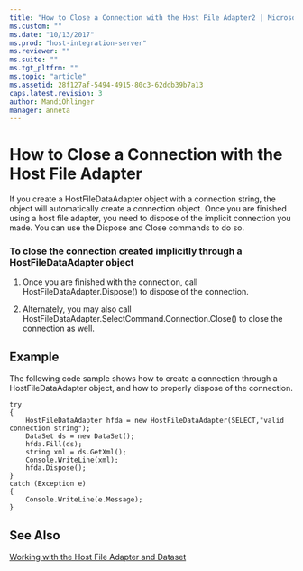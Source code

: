 ```yaml
---
title: "How to Close a Connection with the Host File Adapter2 | Microsoft Docs"
ms.custom: ""
ms.date: "10/13/2017"
ms.prod: "host-integration-server"
ms.reviewer: ""
ms.suite: ""
ms.tgt_pltfrm: ""
ms.topic: "article"
ms.assetid: 28f127af-5494-4915-80c3-62ddb39b7a13
caps.latest.revision: 3
author: MandiOhlinger
manager: anneta
---
```

# How to Close a Connection with the Host File Adapter
If you create a HostFileDataAdapter object with a connection string, the object will automatically create a connection object. Once you are finished using a host file adapter, you need to dispose of the implicit connection you made. You can use the Dispose and Close commands to do so.  
  
### To close the connection created implicitly through a HostFileDataAdapter object  
  
1.  Once you are finished with the connection, call HostFileDataAdapter.Dispose() to dispose of the connection.  
  
2.  Alternately, you may also call HostFileDataAdapter.SelectCommand.Connection.Close() to close the connection as well.  
  
## Example  
 The following code sample shows how to create a connection through a HostFileDataAdapter object, and how to properly dispose of the connection.  
  
```  
try  
{  
    HostFileDataAdapter hfda = new HostFileDataAdapter(SELECT,"valid connection string");  
    DataSet ds = new DataSet();  
    hfda.Fill(ds);  
    string xml = ds.GetXml();  
    Console.WriteLine(xml);  
    hfda.Dispose();  
}  
catch (Exception e)  
{  
    Console.WriteLine(e.Message);  
}  
```  
  
## See Also  
 [Working with the Host File Adapter and Dataset](../core/working-with-the-host-file-adapter-and-dataset.md)